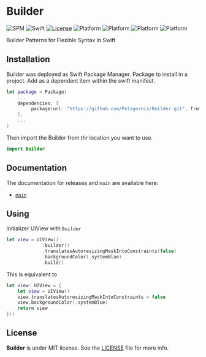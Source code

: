 # Builder

![SPM](https://img.shields.io/badge/SPM-compatible-brightgreen.svg)
![Swift](https://img.shields.io/badge/Swift-5.7-orange.svg)
[![License](https://img.shields.io/github/license/pelagornis/Builder)](https://github.com/pelagornis/Builder/blob/main/LICENSE)
![Platform](https://img.shields.io/badge/platforms-iOS%2011.0-red)
![Platform](https://img.shields.io/badge/platforms-macOS%2010.3-red)
![Platform](https://img.shields.io/badge/platforms-tvOS%2011.0-red)
![Platform](https://img.shields.io/badge/platforms-watchOS%204.0-red)

Builder Patterns for Flexible Syntax in Swift

## Installation
Builder was deployed as Swift Package Manager. Package to install in a project. Add as a dependent item within the swift manifest.
```swift
let package = Package(
    ...
    dependencies: [
        .package(url: "https://github.com/Pelagornis/Builder.git", from: "1.0.0")
    ],
    ...
)
```

Then import the Builder from thr location you want to use.
```swift
import Builder
```

## Documentation
The documentation for releases and ``main`` are available here:
- [``main``](https://pelagornis.github.io/Builder/main/documentation/builder)


## Using
Initializer UIView with ``Builder``

```swift
let view = UIView()
             .builder()
             .translatesAutoresizingMaskIntoConstraints(false)
             .backgroundColor(.systemBlue)
             .build()
```

This is equivalent to

```swift
let view: UIView = {
    let view = UIView()
    view.translatesAutoresizingMaskIntoConstraints = false
    view.backgroundColor(.systemBlue)
    return view
}()
```


## License
**Builder** is under MIT license. See the [LICENSE](LICENSE) file for more info.
